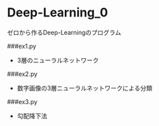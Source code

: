 # Deep-Learning_0
ゼロから作るDeep-Learningのプログラム

###ex1.py
* 3層のニューラルネットワーク

###ex2.py
* 数字画像の3層ニューラルネットワークによる分類

###ex3.py
* 勾配降下法
